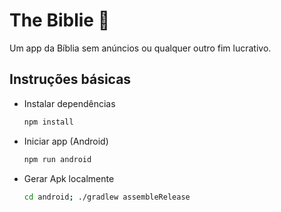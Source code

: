 # The Biblie 👋

Um app da Bíblia sem anúncios ou qualquer outro fim lucrativo.

## Instruções básicas

- Instalar dependências

   ```bash
   npm install
   ```

- Iniciar app (Android)

   ```bash
   npm run android
   ```

- Gerar Apk localmente

    ```bash
    cd android; ./gradlew assembleRelease
    ```